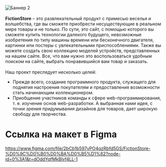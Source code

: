 ![Баннер 2](https://user-images.githubusercontent.com/82591599/203820634-18bf27c4-e7ab-4139-8e02-307dec8f67ea.svg)
<br><br>
**FictionStore** – это развлекательный продукт с примесью веселья и волшебства, где вы сможете приобрести несуществующие в реальном мире товары и не только. 
По сути, это сайт, с помощью которого вы сможете купить технологии далекого будущего, невозможные изобретения по типу машины времени или бесконечного двигателя, картинки или постеры с увлекательными приспособлениями. Также вы можете создать свою коллекцию моделей устройств, представленных на нашем сайте. Все, что вам нужно это воспользоваться удобным поиском на сайте, выбрать понравившийся вам товар и заказать.
<br><br>
Наш проект преследует несколько целей: 
- Прежде всего, создание программного продукта, служащего для поднятия настроения покупателям и предоставления возможности стать начинающим коллекционером.
- Приобщение участников команды к сфере web-программирования, т. е. изучение основ web-разработки. 
А выбранная нами идея, с точки зрения придумывания дизайнов для товаров, дает широкую свободу для творчества.

# Ссылка на макет в Figma
<a href="https://www.figma.com/file/2bCb1b597vPO4qzRbfd5GS/FictionStore-%D0%9C%D0%B0%D0%BA%D0%B5%D1%82?node-id=0%3A1&t=dOddYqfMkBlvf4LL-1">https://www.figma.com/file/2bCb1b597vPO4qzRbfd5GS/FictionStore-%D0%9C%D0%B0%D0%BA%D0%B5%D1%82?node-id=0%3A1&t=dOddYqfMkBlvf4LL-1</a>
